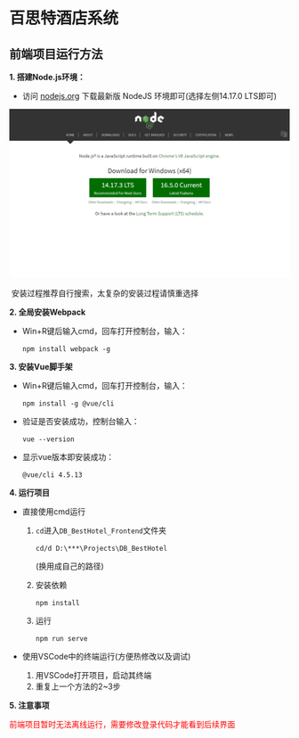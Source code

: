 # 百思特酒店系统

## 前端项目运行方法

**1. 搭建Node.js环境：**

- 访问 [nodejs.org](https://nodejs.org/en/) 下载最新版 NodeJS 环境即可(选择左侧14.17.0 LTS即可)

<img src="./README.assets/image-20210721221034226.png" alt="image-20210721221034226" style="zoom:50%;" />

​	安装过程推荐自行搜索，太复杂的安装过程请慎重选择

**2. 全局安装Webpack**

- Win+R键后输入cmd，回车打开控制台，输入：

  ```shell
  npm install webpack -g
  ```

**3. 安装Vue脚手架**

- Win+R键后输入cmd，回车打开控制台，输入：

  ```shell
  npm install -g @vue/cli
  ```

- 验证是否安装成功，控制台输入：

  ```shell
  vue --version
  ```

- 显示vue版本即安装成功：

  ```
  @vue/cli 4.5.13
  ```

**4. 运行项目**

+ 直接使用cmd运行

  1. `cd`进入`DB_BestHotel_Frontend`文件夹

     ```shell
     cd/d D:\***\Projects\DB_BestHotel
     ```

     (换用成自己的路径)

  2. 安装依赖

     ```shell
     npm install
     ```

  3. 运行

     ```shell
     npm run serve
     ```

+ 使用VSCode中的终端运行(方便热修改以及调试)
  1. 用VSCode打开项目，启动其终端
  2. 重复上一个方法的2~3步

**5. 注意事项**

​	<span style = "color: red">前端项目暂时无法离线运行，需要修改登录代码才能看到后续界面 </span>







